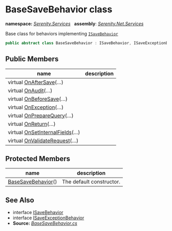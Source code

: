 # BaseSaveBehavior class
**namespace:** *[Serenity.Services](../README.md#serenity.services-namespace)*   **assembly**: *[Serenity.Net.Services](../README.md)*

Base class for behaviors implementing [`ISaveBehavior`](ISaveBehavior.md)

```csharp
public abstract class BaseSaveBehavior : ISaveBehavior, ISaveExceptionBehavior
```

## Public Members

| name | description |
| --- | --- |
| virtual [OnAfterSave](BaseSaveBehavior/OnAfterSave.md)(…) |  |
| virtual [OnAudit](BaseSaveBehavior/OnAudit.md)(…) |  |
| virtual [OnBeforeSave](BaseSaveBehavior/OnBeforeSave.md)(…) |  |
| virtual [OnException](BaseSaveBehavior/OnException.md)(…) |  |
| virtual [OnPrepareQuery](BaseSaveBehavior/OnPrepareQuery.md)(…) |  |
| virtual [OnReturn](BaseSaveBehavior/OnReturn.md)(…) |  |
| virtual [OnSetInternalFields](BaseSaveBehavior/OnSetInternalFields.md)(…) |  |
| virtual [OnValidateRequest](BaseSaveBehavior/OnValidateRequest.md)(…) |  |

## Protected Members

| name | description |
| --- | --- |
| [BaseSaveBehavior](BaseSaveBehavior/BaseSaveBehavior.md)() | The default constructor. |

## See Also

* interface [ISaveBehavior](ISaveBehavior.md)
* interface [ISaveExceptionBehavior](ISaveExceptionBehavior.md)
* **Source:** *[BaseSaveBehavior.cs](https://github.com/serenity-is/Serenity/blob/master/src/Serenity.Net.Services/RequestHandlers/Save/BaseSaveBehavior.cs)*